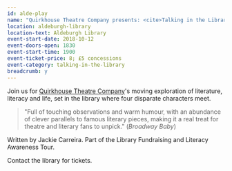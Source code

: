 ```yaml
---
id: alde-play
name: "Quirkhouse Theatre Company presents: <cite>Talking in the Library</cite>"
location: aldeburgh-library
location-text: Aldeburgh Library
event-start-date: 2018-10-12
event-doors-open: 1830
event-start-time: 1900
event-ticket-price: 8; £5 concessions
event-category: talking-in-the-library
breadcrumb: y
---
```


Join us for [Quirkhouse Theatre Company](http://www.quirkhousetheatreco.com/)'s moving exploration of literature, literacy and life, set in the library where four disparate characters meet.

> "Full of touching observations and warm humour, with an abundance of clever parallels to famous literary pieces, making it a real treat for theatre and literary fans to unpick." (<cite>Broadway Baby</cite>)

Written by Jackie Carreira. Part of the Library Fundraising and Literacy Awareness Tour.

Contact the library for tickets.
